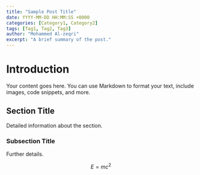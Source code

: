 ```yaml
---
title: "Sample Post Title"
date: YYYY-MM-DD HH:MM:SS +0000
categories: [Category1, Category2]
tags: [Tag1, Tag2, Tag3]
author: "Mohammed Al-zeqri"
excerpt: "A brief summary of the post."
---
```

    
# Introduction

Your content goes here. You can use Markdown to format your text, include images, code snippets, and more.

## Section Title

Detailed information about the section.

### Subsection Title

Further details.

$$
E = mc^2
$$

<script src="https://cdn.jsdelivr.net/npm/mathjax@3/es5/tex-mml-chtml.js"></script>

